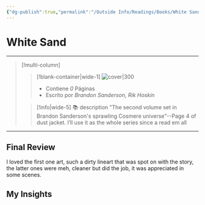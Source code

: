 ```yaml
---
{"dg-publish":true,"permalink":"/Outside Info/Readings/Books/White Sand/","title":"White Sand","created":"Tuesday, 2023-09-19, 6:32:39 pm","updated":"2023-10-03T13:47"}
---
```



# White Sand
- - -
> [!multi-column]
> 
> > [!blank-container|wide-1]
> >  ![cover|300](http://books.google.com/books/content?id=Qxg1MQAACAAJ&printsec=frontcover&img=1&zoom=1&source=gbs_api)
> >- Contiene *0* Páginas
> >- Escrito por *Brandon Sanderson, Rik Hoskin*
> 
> > [!info|wide-5] 📚 description
> > "The second volume set in Brandon Sanderson's sprawling Cosmere universe"--Page 4 of dust jacket.
> > I’ll use it as the whole series since a read em all
> 

- - -

## Final Review
I loved the first one art, such a dirty lineart that was spot on with the story, the latter ones were meh, cleaner but did the job, it was appreciated in some scenes.
## My Insights